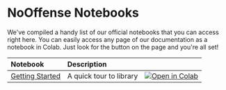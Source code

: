 # NoOffense Notebooks

We've compiled a handy list of our official notebooks that you can access right here. You can easily access any page of our documentation as a notebook in Colab. Just look for the button on the page and you're all set!

| Notebook                                                                                                 | Description             |   |
|:---------------------------------------------------------------------------------------------------------|:------------------------|:-------------|
| [Getting Started](https://github.com/ertugrul-dmr/NoOffense/blob/master/docs/notebooks/getting_started.ipynb)                                                                    | A quick tour to library |[![Open in Colab](https://colab.research.google.com/assets/colab-badge.svg)](https://colab.research.google.com/drive/1RND6F2wjDxfMxX5t7TvEPhfDDse6Hj-R?usp=sharing)|